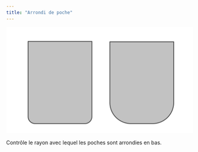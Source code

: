 ```yaml
---
title: "Arrondi de poche"
---
```


![Arrondi de poche](pocketradius.svg)

Contrôle le rayon avec lequel les poches sont arrondies en bas.




